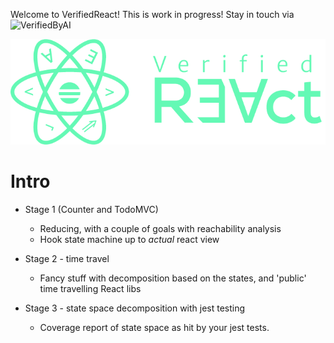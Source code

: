Welcome to VerifiedReact! This is work in progress! Stay in touch via ![VerifiedByAI](twitter.com/verifiedbyai)

![Verified React logo](/verified-react-logo.png)

# Intro

- Stage 1  (Counter and TodoMVC)
  - Reducing, with a couple of goals with reachability analysis
  - Hook state machine up to *actual* react view 

- Stage 2 - time travel
  - Fancy stuff with decomposition based on the states, and 'public' time travelling React libs

- Stage 3 - state space decomposition with jest testing
  - Coverage report of state space as hit by your jest tests.

